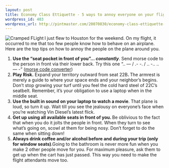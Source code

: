 ```yaml
--- 
layout: post
title: Economy Class Ettiquette - 5 ways to annoy everyone on your flight
wordpress_id: 403
wordpress_url: http://pintmaster.com/20070830/economy-class-ettiquette-5-ways-to-annoy-everyone-on-your-flight-2/
---
```

<p><img src="http://topstartup.com/wp-content/uploads/2007/08/crampedflight.thumbnail.jpg" alt="Cramped FLight" align="left" />I just flew to Houston for the weekend. On my flight, it occurred to me that too few people know how to behave on an airplane. Here are the top tips on how to annoy the people on the plane around you.</p>
<ol>
<li><strong>Use the &ldquo;seat pocket in front of you&rdquo;&hellip; <em>constantly</em></strong>. Send morse code to the person in front via their lower back. Try this one &ldquo;.. &mdash; / .- -. / .. -.. .. &mdash; -&rdquo; (<a href="http://morsecode.scphillips.com/jtranslator.html">morse code converter</a>)</li>
<li><strong></strong><strong>Play Risk.</strong>  Expand your territory outward from seat 22B<strong></strong><strong>. </strong>The armrest is merely a guide to where your space ends and your neighbor&rsquo;s begins. Don&rsquo;t stop growing your  turf until you feel the cold hard steel of 22C&rsquo;s seatbelt. Remember, it&rsquo;s your obligation to use a laptop when in the middle seat.<strong></strong><strong> </strong></li>
<li><strong></strong><strong></strong><strong>Use the built in sound on your laptop to watch a movie</strong>. That plane is loud, so turn it up. Wait till you see the jealousy on everyone&rsquo;s face when you&rsquo;re watching Vin Diesel&rsquo;s latest flick.</li>
<li><strong></strong><strong></strong><strong>Get up using all available seats in front of you. </strong>Be oblivious to the fact that when you do it jolts the people in front. When they turn to see what&rsquo;s going on, scowl at them for being nosy. Don&rsquo;t forget to do the same when sitting down!</li>
<li><strong>Always drink coffee and/or alcohol before and during your trip (only for window seats)</strong>.Going to the bathroom is never more fun when you make 2 other people move for you. For maximum pleasure, ask them to get up when the cart has just passed. This way you need to make the flight attendants move too.</li>
</ol>
